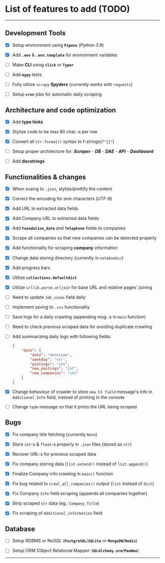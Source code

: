 # List of features to add (TODO)

---

## Development Tools

* [x] Setup environment using **`Pipenv`** (*Python 3.9*)

* [x] Add **`.env`** & **`.env.template`** for environment variables

* [ ] Make **CLI** using **`click`** or **`Typer`**

* [ ] Add **`mypy`** tests

* [ ] Fully utilize `scrapy` **Spyders** (*currently works with* `requests`)

* [ ] Setup **`cron`** jobs for automatic daily scraping

## Architecture and code optimization

* [x] Add **type hints**

* [x] Stylize code to be max 80 char.-s per row

* [x] Convert all `str.format()` syntax to f-strings(`f"{}"`)

* [ ] Setup proper architecture for:
***Scraper*** - ***DB*** - ***DAE*** - ***API*** - ***Dashboard***

* [ ] Add **docstrings**

## Functionalities & changes

* [x] When svaing to `.json`, stylize/prettify the content

* [x] Correct the encoding for *arm* characters (*UTF-8*)

* [x] Add URL to extracted data fields

* [x] Add Company URL to extracted data fields

* [x] Add **`Foundation_date`** and **`Telephone`** fields to companies

* [x] Scrape all companies so that new companies can be detected properly

* [x] Add functionality for scraping **company** information

* [x] Change data storing directory (currently in `notebooks/`)

* [x] Add progress bars

* [x] Utilize **`collections.defaultdict`**

* [x] Utilize `urllib.parse.urljoin` for base URL and relative pages' joining

* [ ] Need to update `Job_views` field daily

* [ ] Implement saving to `.csv` functionality

* [ ] Save logs for a daily crawling (appending msg.-s in `main` function)

* [ ] Need to check previous scraped data for avoiding duplicate crawling

* [ ] Add summarizing daily logs with following fields:

    ```json
    {
        "date": {
            "date": "datetime",
            "weekday": "str",
            "postings": "int",
            "new_postings": "int",
            "new_companies": "int"
        }
    }
    ```

* [x] Change behaviour of crawler to store `new h3 field` message's info in
  `Additional_Info` field, instead of printing in the console

* [ ] Change `tqdm` message so that it prints the URL being scraped

## Bugs

* [x] Fix company title fetching (currently `None`)

* [x] Store `int`-s & `float`-s properly in `.json` files (stored as `str`)

* [x] Recover URL-s for previous scraped data

* [x] Fix company storing data (`list.extend()` instead of `list.append()`)

* [x] Finalize Company info crawling in `main()` function

* [x] Fix bug related to `crawl_all_companies()` output (`list` instead of `dict`)

* [x] Fix Company `Info` field scraping (appends all companies together)

* [x] Strip scraped `str` data (eg.: `Company_Title`)

* [x] Fix scraping of `Additional_information` field

## Database

* [ ] Setup RDBMS or NoSQL (**`PostgreSQL`**/**`SQLite`** or **`MongoDB`**/**`Redis`**)

* [ ] Setup ORM (Object Relational Mapper: **`SQLAlchemy.orm`**/**`PeeWee`**)

---

